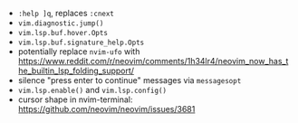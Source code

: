 - `:help ]q`, replaces `:cnext`
- `vim.diagnostic.jump()`
- `vim.lsp.buf.hover.Opts`
- `vim.lsp.buf.signature_help.Opts`
- potentially replace `nvim-ufo` with <https://www.reddit.com/r/neovim/comments/1h34lr4/neovim_now_has_the_builtin_lsp_folding_support/>
- silence "press enter to continue" messages via `messagesopt`
- `vim.lsp.enable()` and `vim.lsp.config()`
- cursor shape in nvim-terminal: <https://github.com/neovim/neovim/issues/3681>


